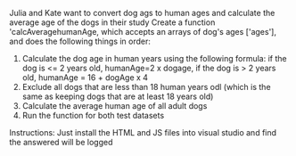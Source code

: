 Julia and Kate want to convert dog ags to human ages and calculate the average age of the dogs in their study
Create a function 'calcAveragehumanAge, which accepts an arrays of dog's ages ['ages'], and does the following things in order:

1. Calculate the dog age in human years using the following formula: if the dog is <= 2 years old, humanAge=2 x dogage, if the dog is > 2 years old, humanAge = 16 + dogAge x 4
2. Exclude all dogs that are less than 18 human years odl (which is the same as keeping dogs that are at least 18 years old)
3. Calculate the average human age of all adult dogs
4. Run the function for both test datasets

Instructions:
Just install the HTML and JS files into visual studio and find the answered will be logged
